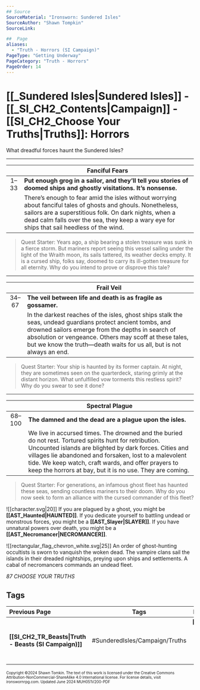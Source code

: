 ```yaml
---
## Source
SourceMaterial: "Ironsworn: Sundered Isles"
SourceAuthor: "Shawn Tompkin"
SourceLink: 

##  Page
aliases: 
  - "Truth - Horrors (SI Campaign)"
PageType: "Getting Underway"
PageCategory: "Truth - Horrors"
PageOrder: 14
---
```

# [[_Sundered Isles|Sundered Isles]] - [[_SI_CH2_Contents|Campaign]] - [[SI_CH2_Choose Your Truths|Truths]]: Horrors
What dreadful forces haunt the Sundered Isles?

---

|  | Fanciful Fears |
|:---:| --- |
| 1–33 | **Put enough grog in a sailor, and they’ll tell you stories of doomed ships and ghostly visitations. It’s nonsense.** |
|  | There’s enough to fear amid the isles without worrying about fanciful tales of ghosts and ghouls. Nonetheless, sailors are a superstitious folk. On dark nights, when a dead calm falls over the sea, they keep a wary eye for ships that sail heedless of the wind. |

> Quest Starter: Years ago, a ship bearing a stolen treasure was sunk in a fierce storm. But mariners report seeing this vessel sailing under the light of the Wraith moon, its sails tattered, its weather decks empty. It is a cursed ship, folks say, doomed to carry its ill-gotten treasure for all eternity. Why do you intend to prove or disprove this tale?

---

|  | Frail Veil |
|:---:| --- |
| 34–67 | **The veil between life and death is as fragile as gossamer.** |
|  | In the darkest reaches of the isles, ghost ships stalk the seas, undead guardians protect ancient tombs, and drowned sailors emerge from the depths in search of absolution or vengeance. Others may scoff at these tales, but we know the truth—death waits for us all, but is not always an end. |

> Quest Starter: Your ship is haunted by its former captain. At night, they are sometimes seen on the quarterdeck, staring grimly at the distant horizon. What unfulfilled vow torments this restless spirit? Why do you swear to see it done?

---

|  | Spectral Plague |
|:---:| --- |
| 68–100 | **The damned and the dead are a plague upon the isles.** |
|  | We live in accursed times. The drowned and the buried do not rest. Tortured spirits hunt for retribution. Uncounted islands are blighted by dark forces. Cities and villages lie abandoned and forsaken, lost to a malevolent tide. We keep watch, craft wards, and offer prayers to keep the horrors at bay, but it is no use. They are coming. |

> Quest Starter: For generations, an infamous ghost fleet has haunted these seas, sending countless mariners to their doom. Why do you now seek to form an alliance with the cursed commander of this fleet?

![[character.svg|20]] If you are plagued by a ghost, you might be **[[AST_Haunted|HAUNTED]]**. If you dedicate yourself to battling undead or monstrous forces, you might be a **[[AST_Slayer|SLAYER]]**. If you have unnatural powers over death, you might be a **[[AST_Necromancer|NECROMANCER]]**.

![[rectangular_flag_chevron_white.svg|25]] An order of ghost-hunting occultists is sworn to vanquish the woken dead. The vampire clans sail the islands in their dreaded nightships, preying upon ships and settlements. A cabal of necromancers commands an undead fleet.

*87 CHOOSE YOUR TRUTHS*

## Tags

| Previous Page | Tags | Next Section |
| :--- | :---: | ---: |
| **[[SI_CH2_TR_Beasts\|Truth - Beasts (SI Campaign)]]** | #SunderedIsles/Campaign/Truths | **[[SI_CH2_Set Your Factions\|Set Your Factions (SI Campaign)]]** |

<font size=-2>Copyright ©2024 Shawn Tomkin. The text of this work is licensed under the Creative Commons Attribution-NonCommercial-ShareAlike 4.0 International license. For license details, visit ironswornrpg.com. Updated June 2024 MUH051V200-PDF</font>